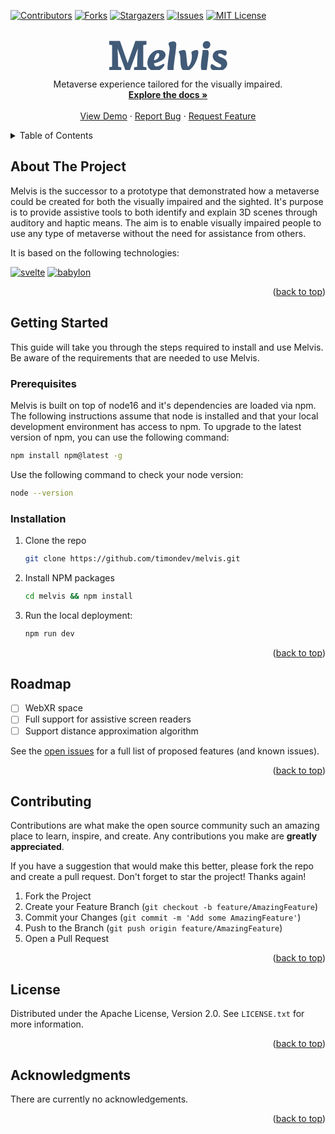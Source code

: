 <a name="readme-top"></a>

<!-- PROJECT SHIELDS -->
[![Contributors][contributors-shield]][contributors-url]
[![Forks][forks-shield]][forks-url]
[![Stargazers][stars-shield]][stars-url]
[![Issues][issues-shield]][issues-url]
[![MIT License][license-shield]][license-url]

<!-- PROJECT LOGO -->
<br />
<div align="center">
  <a href="https://github.com/timondev/melvis">
    <svg xmlns="http://www.w3.org/2000/svg" viewbox="0 0 189.079 48" alt="The Melvis logo is a text based logo consisting of the symbol 'M' in a serif font and the rest in a more playful display font." width="189" height="48" fill="#415A77"><path d="m45.703 14-.197-.033L32.66 49.435H26.23L13.465 14.099l-.197.032c.235 5.418 1.137 23.454.92 28.56l5.134.986v5.758H-.54V43.68l5.113-.987V8.325L-.54 7.338V1.55h17.662l12.207 35.3h.197l12.305-35.3h17.706v5.78l-5.113.988V42.7l5.113.988v5.747H39.675v-5.758l5.106-.987c-.219-5.01.692-23.371.922-28.69z"/><path d="M72.873 49.511c-20.312-.603-11.872-34.18 7.138-33.503 8.612-.295 13.509 7.161 7.368 13.877-4.608 4.48-11.544 6.36-18.47 7.93l-.859-4.626c16.331-1.265 13.463-17.62 6.906-10.31-3.236 4.225-4.444 12.295-2.676 17.347 2.855 4.82 10.644.132 14.009-1.85 5.598-1.838-1.27 11.82-13.415 11.135zM97.125 49.386c-5.609.123-3.614-6.175-3.536-10.176.335-4.24 2.452-19.063 3.007-23.525 1.17-5.439-3.972-9.727-.463-11.664 3.962-2.28 11.355-3.1 11.234 3.271-.774 12.909-4.114 29.084-4.493 42.094h-5.75zM122.434 49.511c-12.545-.4-5.614-22.736-10.97-29.77-1.705-2.26 4.34-3.137 5.815-3.502 4.814-1.002 5.225 1.02 5.816 5.98.296 1.85 1.777 18.14 2.346 19.494.198.529.517.793.958.793 4.767-3.537 6.824-14.72 5.452-20.948-.583-1.233-.71-2.036.495-2.974 1.844-1.41 5.008-2.49 7.269-2.577 4.809-.09 2.62 6.768 2.016 10.276-2.487 9.117-8.316 22.782-19.197 23.228zM149.596 49.484c-6.536-1.238.272-28.014-.066-33.48h6.736c1.1 0 1.87.485 2.31 1.453.72 1.526.772 3.476.53 5.25-1.007 8.044-2.166 18.927-3.302 26.777h-6.208zm5.813-35.657c-8.26-.355-7.108-12.255.793-12.093 8.352-.022 6.816 12.197-.793 12.093zM173.91 49.511c-5.547-.168-11.369-.795-11.762-6.41.036-1.887.309-4.337 1.982-4.626 1.177.067 1.673.654 2.842 1.454 3.032 1.896 7.74 5.385 11.366 3.304 1.173-.706 1.277-2.573.463-3.635-.83-1.194-5.77-3.718-7.137-4.626-6.42-3.355-8.364-11.29-2.71-16.157 2.852-2.935 12.534-3.418 16.72-1.949 3.651.547 2.512 7.974-.199 8.195-3.278-.404-7.168-5.393-10.54-2.876-.42.463-.628.982-.628 1.553.097 1.848.993 2.335 2.974 3.173 3.014 1.225 8.135 2.925 9.747 5.484 5.895 8.977-3.896 17.82-13.118 17.116z"/></svg>
  </a>
  <p align="center">
    Metaverse experience tailored for the visually impaired.
    <br />
    <a href="https://github.com/timondev/melvis"><strong>Explore the docs »</strong></a>
    <br />
    <br />
    <a href="https://github.com/timondev/melvis">View Demo</a>
    ·
    <a href="https://github.com/timondev/melvis/issues">Report Bug</a>
    ·
    <a href="https://github.com/timondev/melvis/issues">Request Feature</a>
  </p>
</div>



<!-- TABLE OF CONTENTS -->
<details>
  <summary>Table of Contents</summary>
  <ol>
    <li>
      <a href="#about-the-project">About The Project</a>
      <ul>
        <li><a href="#built-with">Built With</a></li>
      </ul>
    </li>
    <li>
      <a href="#getting-started">Getting Started</a>
      <ul>
        <li><a href="#prerequisites">Prerequisites</a></li>
        <li><a href="#installation">Installation</a></li>
      </ul>
    </li>
    <li><a href="#roadmap">Roadmap</a></li>
    <li><a href="#contributing">Contributing</a></li>
    <li><a href="#license">License</a></li>
    <li><a href="#acknowledgments">Acknowledgments</a></li>
  </ol>
</details>



<!-- ABOUT THE PROJECT -->
## About The Project

Melvis is the successor to a prototype that demonstrated how a metaverse could be created for both the visually impaired and the sighted. It's purpose is to provide assistive tools to both identify and explain 3D scenes through auditory and haptic means. The aim is to enable visually impaired people to use any type of metaverse without the need for assistance from others.

It is based on the following technologies:

[![svelte][svelte.dev]][svelte-url] [![babylon][babylonjs.com]][babylon-url]

<p align="right">(<a href="#readme-top">back to top</a>)</p>



<!-- GETTING STARTED -->
## Getting Started

This guide will take you through the steps required to install and use Melvis. Be aware of the requirements that are needed to use Melvis.

### Prerequisites

Melvis is built on top of node16 and it's dependencies are loaded via npm. The following instructions assume that node is installed and that your local development environment has access to npm. To upgrade to the latest version of npm, you can use the following command:

```sh
npm install npm@latest -g
```

Use the following command to check your node version:

```sh
node --version
```

### Installation

1. Clone the repo
   ```sh
   git clone https://github.com/timondev/melvis.git
   ```
3. Install NPM packages
   ```sh
   cd melvis && npm install
   ```
4. Run the local deployment:
   ```sh
   npm run dev
   ```

<p align="right">(<a href="#readme-top">back to top</a>)</p>



<!-- ROADMAP -->
## Roadmap

- [ ] WebXR space
- [ ] Full support for assistive screen readers
- [ ] Support distance approximation algorithm

See the [open issues](https://github.com/timondev/melvis/issues) for a full list of proposed features (and known issues).

<p align="right">(<a href="#readme-top">back to top</a>)</p>



<!-- CONTRIBUTING -->
## Contributing

Contributions are what make the open source community such an amazing place to learn, inspire, and create. Any contributions you make are **greatly appreciated**.

If you have a suggestion that would make this better, please fork the repo and create a pull request.
Don't forget to star the project! Thanks again!

1. Fork the Project
2. Create your Feature Branch (`git checkout -b feature/AmazingFeature`)
3. Commit your Changes (`git commit -m 'Add some AmazingFeature'`)
4. Push to the Branch (`git push origin feature/AmazingFeature`)
5. Open a Pull Request

<p align="right">(<a href="#readme-top">back to top</a>)</p>



<!-- LICENSE -->
## License

Distributed under the Apache License, Version 2.0. See `LICENSE.txt` for more information.

<p align="right">(<a href="#readme-top">back to top</a>)</p>



<!-- ACKNOWLEDGMENTS -->
## Acknowledgments

There are currently no acknowledgements.

<p align="right">(<a href="#readme-top">back to top</a>)</p>



<!-- MARKDOWN LINKS & IMAGES -->
[contributors-shield]: https://img.shields.io/github/contributors/timondev/melvis?style=for-the-badge
[contributors-url]: https://github.com/timondev/melvis/graphs/contributors
[forks-shield]: https://img.shields.io/github/forks/timondev/melvis?style=for-the-badge
[forks-url]: https://github.com/timondev/melvis/network/members
[stars-shield]: https://img.shields.io/github/stars/timondev/melvis?style=for-the-badge
[stars-url]: https://github.com/timondev/melvis/stargazers
[issues-shield]: https://img.shields.io/github/issues/timondev/melvis?style=for-the-badge
[issues-url]: https://github.com/timondev/melvis/issues
[license-shield]: https://img.shields.io/github/license/timondev/melvis?style=for-the-badge
[license-url]: https://github.com/timondev/melvis/blob/master/LICENSE.txt
[svelte.dev]: https://img.shields.io/badge/Svelte-4A4A55?style=for-the-badge&logo=svelte&logoColor=FF3E00
[svelte-url]: https://svelte.dev/
[babylonjs.com]: https://img.shields.io/badge/Babylon.js-BB464B?style=for-the-badge&logoColor=BB464B
[babylon-url]: https://doc.babylonjs.com/